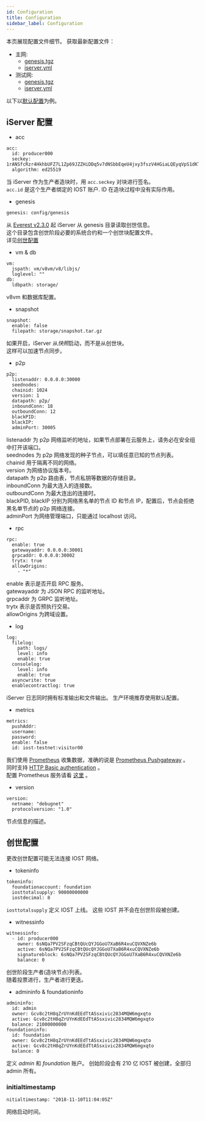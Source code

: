 ```yaml
---
id: Configuration
title: Configuration
sidebar_label: Configuration
---
```


本页展现配置文件细节。
获取最新配置文件：

- 主网:
    - [genesis.tgz](https://developers.iost.io/docs/assets/mainnet/latest/genesis.tgz)
    - [iserver.yml](https://developers.iost.io/docs/assets/mainnet/latest/iserver.yml)
- 测试网:
    - [genesis.tgz](https://developers.iost.io/docs/assets/testnet/latest/genesis.tgz)
    - [iserver.yml](https://developers.iost.io/docs/assets/testnet/latest/iserver.yml)

以下以[默认配置](https://github.com/iost-official/go-iost/tree/master/config)为例。

## iServer 配置

- acc

```
acc:
  id: producer000
  seckey: 1rANSfcRzr4HkhbUFZ7L1Zp69JZZHiDDq5v7dNSbbEqeU4jxy3fszV4HGiaLQEyqVpS1dKT9g7zCVRxBVzuiUzB
  algorithm: ed25519
```

当 iServer 作为生产者造块时，用 `acc.seckey` 对块进行签名。   
`acc.id` 是这个生产者绑定的 IOST 账户.
ID 在造块过程中没有实际作用。

- genesis

```
genesis: config/genesis
```

从 [Everest v2.3.0](https://github.com/iost-official/go-iost/releases/tag/everest-v2.2.0) 起 iServer 从 genesis 目录读取创世信息。   
这个目录包含创世阶段必要的系统合约和一个创世块配置文件。   
详见[创世配置](#config-genesis)

- vm & db

```
vm:
  jspath: vm/v8vm/v8/libjs/
  loglevel: ""
db:
  ldbpath: storage/
```

v8vm 和数据库配置。

- snapshot

```
snapshot:
  enable: false
  filepath: storage/snapshot.tar.gz
```

如果开启，iServer 从*快照*启动，而不是从创世块。   
这样可以加速节点同步。

- p2p

```
p2p:
  listenaddr: 0.0.0.0:30000
  seednodes:
  chainid: 1024
  version: 1
  datapath: p2p/
  inboundConn: 18
  outboundConn: 12
  blackPID:
  blackIP:
  adminPort: 30005
```

listenaddr 为 p2p 网络监听的地址，如果节点部署在云服务上，请务必在安全组中打开该端口。  
seednodes 为 p2p 网络发现的种子节点，可以填任意已知的节点列表。  
chainid 用于隔离不同的网络。  
version 为网络协议版本号。  
datapath 为 p2p 路由表，节点私钥等数据的存储目录。  
inboundConn 为最大连入的连接数。  
outboundConn 为最大连出的连接时。  
blackPID, blackIP 分别为网络黑名单的节点 ID 和节点 IP，配置后，节点会拒绝黑名单节点的 p2p 网络连接。  
adminPort 为网络管理端口，只能通过 localhost 访问。

- rpc

```
rpc:
  enable: true
  gatewayaddr: 0.0.0.0:30001
  grpcaddr: 0.0.0.0:30002
  trytx: true
  allowOrigins:
    - "*"
```

enable 表示是否开启 RPC 服务。  
gatewayaddr 为 JSON RPC 的监听地址。  
grpcaddr 为 GRPC 监听地址。  
trytx 表示是否预执行交易。  
allowOrigins 为跨域设置。

- log

```
log:
  filelog:
    path: logs/
    level: info
    enable: true
  consolelog:
    level: info
    enable: true
  asyncwrite: true
  enablecontractlog: true
```

iServer 日志同时拥有标准输出和文件输出。
生产环境推荐使用默认配置。

- metrics

```
metrics:
  pushAddr:
  username:
  password:
  enable: false
  id: iost-testnet:visitor00
```

我们使用 [Prometheus](https://prometheus.io/) 收集数据，准确的说是 [Prometheus Pushgateway](https://github.com/prometheus/pushgateway) 。   
同时支持 [HTTP Basic authentication](https://en.wikipedia.org/wiki/Basic_access_authentication) 。   
配置 Prometheus 服务请看 [这里](4-running-iost-node/Metrics.md) 。

- version

```
version:
  netname: "debugnet"
  protocolversion: "1.0"
```

节点信息的描述。

## 创世配置

更改创世配置可能无法连接 IOST 网络。

- tokeninfo

```
tokeninfo:
  foundationaccount: foundation
  iosttotalsupply: 90000000000
  iostdecimal: 8
```

`iosttotalsupply` 定义 IOST 上线。
这些 IOST 并不会在创世阶段被创建。

- witnessinfo

```
witnessinfo:
  - id: producer000
    owner: 6sNQa7PV2SFzqCBtQUcQYJGGoU7XaB6R4xuCQVXNZe6b
    active: 6sNQa7PV2SFzqCBtQUcQYJGGoU7XaB6R4xuCQVXNZe6b
    signatureblock: 6sNQa7PV2SFzqCBtQUcQYJGGoU7XaB6R4xuCQVXNZe6b
    balance: 0
```

创世阶段生产者(造块节点)列表。   
随着投票进行，生产者进行更迭。

- admininfo & foundationinfo

```
admininfo:
  id: admin
  owner: Gcv8c2tH8qZrUYnKdEEdTtASsxivic2834MQW6mgxqto 
  active: Gcv8c2tH8qZrUYnKdEEdTtASsxivic2834MQW6mgxqto
  balance: 21000000000
foundationinfo:
  id: foundation
  owner: Gcv8c2tH8qZrUYnKdEEdTtASsxivic2834MQW6mgxqto
  active: Gcv8c2tH8qZrUYnKdEEdTtASsxivic2834MQW6mgxqto
  balance: 0
```

定义 *admin* 和 *foundation* 账户。
创始阶段会有 210 亿 IOST 被创建，全部归 admin 所有。

### initialtimestamp

```
nitialtimestamp: "2018-11-10T11:04:05Z"
```

网络启动时间。
